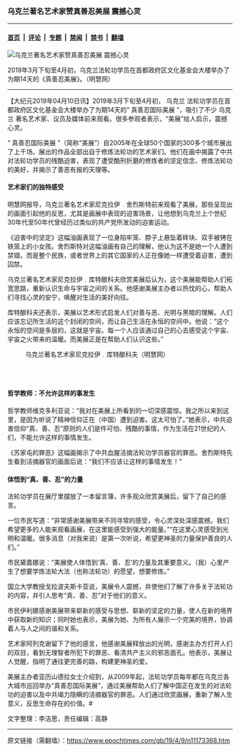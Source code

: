 ### 乌克兰著名艺术家赞真善忍美展 震撼心灵

---

#### [首页](../../../..?n11173368) &nbsp;|&nbsp; [评论](../../../../../epoch-comment?n11173368) &nbsp;|&nbsp; [专题](../../../../../epoch-special?n11173368) &nbsp;|&nbsp; [禁闻](../../../../../epoch-news?n11173368) &nbsp;|&nbsp; [禁书](../../../../../books?n11173368) &nbsp;|&nbsp; [翻墙](https://github.com/gfw-breaker/nogfw/blob/master/README.md?n11173368)


<div><img alt="乌克兰著名艺术家赞真善忍美展 震撼心灵" class="attachment-djy_600_400 size-djy_600_400 wp-post-image" src="https://i.epochtimes.com/assets/uploads/2019/04/2019-4-8-ukraine-art-exhibition_01-600x400.jpg"/>
<div class="caption">
 <p>
  2019年3月下旬至4月初，乌克兰法轮功学员在首都政府区文化基金会大楼举办了为期14天的《真善忍美展》。（明慧网）
 </p>
</div></div><hr/><div class="post_content" id="artbody" itemprop="articleBody">
 <!-- article content begin -->
 <p>
  【大纪元2019年04月10日讯】2019年3月下旬至4月初，
  <ok href="https://www.epochtimes.com/gb/tag/%E4%B9%8C%E5%85%8B%E5%85%B0.html">
   乌克兰
  </ok>
  法轮功学员在首都政府区文化基金会大楼举办了为期14天的“
  <ok href="https://www.epochtimes.com/gb/tag/%E7%9C%9F%E5%96%84%E5%BF%8D%E5%9B%BD%E9%99%85%E7%BE%8E%E5%B1%95.html">
   真善忍国际美展
  </ok>
  ”，吸引了不少
  <ok href="https://www.epochtimes.com/gb/tag/%E4%B9%8C%E5%85%8B%E5%85%B0.html">
   乌克兰
  </ok>
  著名艺术家、议员及媒体前来观看。很多参观者表示，“美展”给人启示，震撼心灵。
 </p>
 <p>
  “
  <ok href="https://www.epochtimes.com/gb/tag/%E7%9C%9F%E5%96%84%E5%BF%8D%E5%9B%BD%E9%99%85%E7%BE%8E%E5%B1%95.html">
   真善忍国际美展
  </ok>
  ”（简称“美展”）自2005年在全球50个国家的300多个城市展出了上千场。展出的作品全部出自于修炼法轮功的艺术家们。他们在画中揭露了中共对法轮功学员的残酷迫害，表现了遭受酷刑折磨的修炼者的坚定信念、修炼法轮功的美好，并揭示了善恶有报的天理等。
 </p>
 <h4>
  艺术家们的独特感受
 </h4>
 <p>
  明慧网报导，乌克兰著名艺术家尼克拉伊﹒舍烈斯特前来观看了美展，那些呈现出的画面引起他的反思，尤其是画展中表现的迫害场景，让他想到乌克兰上个世纪30年代至50年代曾经历过类似的共产党所发动的迫害运动。
 </p>
 <p>
  《迫害中的坚定》这幅油画表现了一位身陷牢笼、脖子上悬坠着砖块、双手被铐在铁笼上的小女孩。舍烈斯特对这幅油画有自己的理解，他认为这不是她一个人遭到禁锢，而是整个民族，或者世界上的其它国家的人正在像她一样遭受着迫害，遭到囚禁。
 </p>
 <p>
  乌克兰著名艺术家尼克拉伊﹒库特酿科夫欣赏美展后认为，这个美展能帮助人们拓宽思路，重新认识生命与宇宙之间的关系。他感谢美展主办者以热忱的心，帮助人们寻找心灵的安宁，唤醒对生活的美好向往。
 </p>
 <p>
  库特酿科夫还表示，美展以艺术形式启发人们对善与恶、光明与黑暗的理解。人们应该忘记所生活的这个封闭的空间，而让自己生活在永恒的空间中。他说：“这个永恒的空间是多层的，这就是宇宙。每一个人应该通过自己的心去感受这个宇宙、宇宙之火带来的温暖。而美展正是在帮助人们认识这些。”
 </p>
 <figure aria-describedby="caption-attachment-11173520" class="wp-caption aligncenter" id="attachment_11173520" style="width: 375px">
  <ok href="https://i.epochtimes.com/assets/uploads/2019/04/2019-4-8-ukraine-art-exhibition_02-ss.png" target="_blank">
   <img alt="" class="size-full wp-image-11173520" src="https://i.epochtimes.com/assets/uploads/2019/04/2019-4-8-ukraine-art-exhibition_02-ss.png"/>
  </ok>
  <br/><figcaption class="wp-caption-text" id="caption-attachment-11173520">
   乌克兰著名艺术家尼克拉伊﹒库特酿科夫（明慧网）
  </figcaption><br/>
 </figure><br/>
 <h4>
  哲学教师：不允许这样的事发生
 </h4>
 <p>
  哲学教师维克多利亚说：“我对在美展上所看到的一切深感震惊。我之所以来到这里，是因为听说了精神信仰正在（中国）遭到迫害。这太可怕了。”她表示，中共迫害信仰“真、善、忍”原则的人们是件可怕、残酷的事情，作为生活在21世纪的人们，不能允许这样的事情发生。
 </p>
 <p>
  《苏家屯的罪恶》这幅画揭示了中共血腥活摘法轮功学员器官的罪恶。舍烈斯特先生看到活摘器官的画面后说：“我们不应该让这样的事情发生！”
 </p>
 <h4>
  体悟到“真、善、忍”的力量
 </h4>
 <p>
  法轮功学员在展厅里摆放了一本留言簿，许多观众欣赏美展后，留下了自己的感言。
 </p>
 <p>
  一位市民写道：“非常感谢美展带来不同寻常的感受，令心灵深处深感震撼。我们希望更多的人能来观看画展，在这里能感受到强大的能量。”“在这里心灵感受到光明和温暖。很多消息（对我来说）是第一次听说，希望更神圣的力量保护善良的人们。”
 </p>
 <p>
  市民黛嘉娜说：“美展使人体悟到‘真、善、忍’的力量及其重要意义。（我）心里产生了想要学炼法轮大法（也称法轮功）的愿望，想要修炼。”
 </p>
 <p>
  国立大学教授戈拉波夫斯卡亚说，美展令人震撼，并使他们了解了许多关于法轮功的内容，并引人思考“真、善、忍”对于他们的意义。
 </p>
 <p>
  市民伊利娜感谢美展带来崭新的感受与思想、崭新的坚定的力量，使人在新的境界中获取新的知识；同时她也表示，美展为她、为所有人展示一个完美的境界，协调着人与人之间的谐和关系。
 </p>
 <p>
  艺术家阿列克谢留下了他的感言，他感谢美展释放出的光明，感谢主办方打开人们的双目，看到无理智者所犯下的罪恶、看清共产主义的邪恶面孔。他表示，美展让人觉醒，指明了通往更完善的路，构建更神圣的爱。
 </p>
 <p>
  美展主办者亚历山德拉女士介绍到，从2009年起，法轮功学员每年都在乌克兰各大城市巡回举办“真善忍国际美展”，通过美展帮助人们了解中国正在发生的对法轮功的迫害以及中共竭力隐瞒的活摘器官的罪恶。人们通过欣赏画展，重新了解人生意义，反思生命存在的价值。#
 </p>
 <p>
  文字整理：李洁思，责任编辑：高静
 </p>
 <!-- article content end -->
 <div id="below_article_ad">
 </div>
</div>


---

原文链接（需翻墙）：https://www.epochtimes.com/gb/19/4/9/n11173368.htm